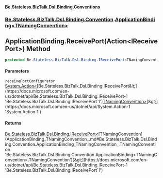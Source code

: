 #### [Be.Stateless.BizTalk.Dsl.Binding.Conventions](README.md 'README')
### [Be.Stateless.BizTalk.Dsl.Binding.Convention](Be.Stateless.BizTalk.Dsl.Binding.Convention.md 'Be.Stateless.BizTalk.Dsl.Binding.Convention').[ApplicationBinding&lt;TNamingConvention&gt;](ApplicationBinding_TNamingConvention_.md 'Be.Stateless.BizTalk.Dsl.Binding.Convention.ApplicationBinding<TNamingConvention>')

## ApplicationBinding<TNamingConvention>.ReceivePort(Action<IReceivePort<TNamingConvention>>) Method

```csharp
protected Be.Stateless.BizTalk.Dsl.Binding.IReceivePort<TNamingConvention> ReceivePort(System.Action<Be.Stateless.BizTalk.Dsl.Binding.IReceivePort<TNamingConvention>> receivePortConfigurator);
```
#### Parameters

<a name='Be.Stateless.BizTalk.Dsl.Binding.Convention.ApplicationBinding_TNamingConvention_.ReceivePort(System.Action_Be.Stateless.BizTalk.Dsl.Binding.IReceivePort_TNamingConvention__).receivePortConfigurator'></a>

`receivePortConfigurator` [System.Action&lt;](https://docs.microsoft.com/en-us/dotnet/api/System.Action-1 'System.Action`1')[Be.Stateless.BizTalk.Dsl.Binding.IReceivePort&lt;](https://docs.microsoft.com/en-us/dotnet/api/Be.Stateless.BizTalk.Dsl.Binding.IReceivePort-1 'Be.Stateless.BizTalk.Dsl.Binding.IReceivePort`1')[TNamingConvention](ApplicationBinding_TNamingConvention_.md#Be.Stateless.BizTalk.Dsl.Binding.Convention.ApplicationBinding_TNamingConvention_.TNamingConvention 'Be.Stateless.BizTalk.Dsl.Binding.Convention.ApplicationBinding<TNamingConvention>.TNamingConvention')[&gt;](https://docs.microsoft.com/en-us/dotnet/api/Be.Stateless.BizTalk.Dsl.Binding.IReceivePort-1 'Be.Stateless.BizTalk.Dsl.Binding.IReceivePort`1')[&gt;](https://docs.microsoft.com/en-us/dotnet/api/System.Action-1 'System.Action`1')

#### Returns
[Be.Stateless.BizTalk.Dsl.Binding.IReceivePort&lt;](https://docs.microsoft.com/en-us/dotnet/api/Be.Stateless.BizTalk.Dsl.Binding.IReceivePort-1 'Be.Stateless.BizTalk.Dsl.Binding.IReceivePort`1')[TNamingConvention](ApplicationBinding_TNamingConvention_.md#Be.Stateless.BizTalk.Dsl.Binding.Convention.ApplicationBinding_TNamingConvention_.TNamingConvention 'Be.Stateless.BizTalk.Dsl.Binding.Convention.ApplicationBinding<TNamingConvention>.TNamingConvention')[&gt;](https://docs.microsoft.com/en-us/dotnet/api/Be.Stateless.BizTalk.Dsl.Binding.IReceivePort-1 'Be.Stateless.BizTalk.Dsl.Binding.IReceivePort`1')